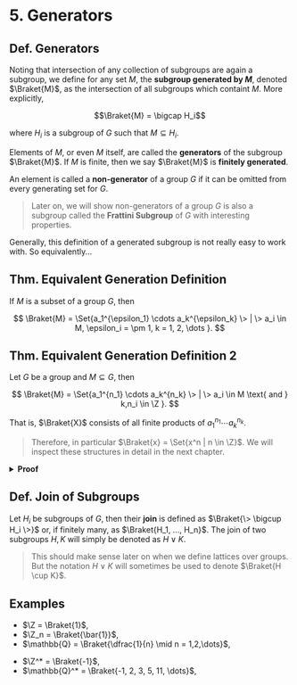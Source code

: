 # 5. Generators

## Def. Generators

Noting that intersection of any collection of subgroups are again a subgroup, we define for any set $M$, the **subgroup generated by $M$**, denoted $\Braket{M}$, as the intersection of all subgroups which containt $M$. More explicitly,

$$\Braket{M} = \bigcap H_i$$

where $H_i$ is a subgroup of $G$ such that $M \subseteq H_i$.

Elements of $M$, or even $M$ itself, are called the **generators** of the subgroup $\Braket{M}$. If $M$ is finite, then we say $\Braket{M}$ is **finitely generated**.

An element is called a **non-generator** of a group $G$ if it can be omitted from every generating set for $G$.

> Later on, we will show non-generators of a group $G$ is also a subgroup called the **Frattini Subgroup** of $G$ with interesting properties.

Generally, this definition of a generated subgroup is not really easy to work with. So equivalently...

## Thm. Equivalent Generation Definition

If $M$ is a subset of a group $G$, then

$$
\Braket{M} = \Set{a_1^{\epsilon_1} \cdots a_k^{\epsilon_k} \> | \> a_i \in M, \epsilon_i = \pm 1, k = 1, 2, \dots }.
$$

## Thm. Equivalent Generation Definition 2

Let $G$ be a group and $M \subseteq G$, then

$$
\Braket{M} = \Set{a_1^{n_1} \cdots a_k^{n_k} \> | \> a_i \in M \text{ and } k,n_i \in \Z }.
$$

That is, $\Braket{X}$ consists of all finite products of $a_1^{n_1} \cdots a_k^{n_k}$.

> Therefore, in particular $\Braket{x} = \Set{x^n | n \in \Z}$. We will inspect these structures in detail in the next chapter.

<details>
<summary><b>Proof</b></summary>
<br/>

Exercise.
</details>

<!-- TODO: Create early lattice section and define there? -->

## Def. Join of Subgroups

Let $H_i$ be subgroups of $G$, then their **join** is defined as $\Braket{\> \bigcup H_i \>}$ or, if finitely many, as $\Braket{H_1, ..., H_n}$. The join of two subgroups $H,K$ will simply be denoted as $H \lor K$.

<!-- TODO: -->

> This should make sense later on when we define lattices over groups. But the notation $H \lor K$ will sometimes be used to denote $\Braket{H \cup K}$.

## Examples

* $\Z = \Braket{1}$,
* $\Z_n = \Braket{\bar{1}}$,
* $\mathbb{Q} = \Braket{\dfrac{1}{n} \mid n = 1,2,\dots}$,

<!--  -->

* $\Z^* = \Braket{-1}$,
* $\mathbb{Q}^* = \Braket{-1, 2, 3, 5, 11, \dots}$,

<!-- Todo: add more from the kargapolov -->
